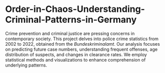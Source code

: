 # Order-in-Chaos-Understanding-Criminal-Patterns-in-Germany

Crime prevention and criminal justice are pressing concerns in contemporary society. This project delves into police crime statistics from 2002 to 2022, obtained from the *Bundeskriminalamt*. Our analysis focuses on predicting future case numbers, understanding frequent offenses, age distribution of suspects, and changes in clearance rates. We employ statistical methods and visualizations to enhance comprehension of underlying patterns.


